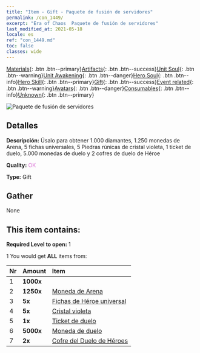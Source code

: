 ```yaml
---
title: "Item - Gift - Paquete de fusión de servidores"
permalink: /con_1449/
excerpt: "Era of Chaos  Paquete de fusión de servidores"
last_modified_at: 2021-05-18
locale: es
ref: "con_1449.md"
toc: false
classes: wide
---
```

 [Materials](/ItemsES/){: .btn .btn--primary}[Artifacts](/ItemsES/Artifacts/){: .btn .btn--success}[Unit Soul](/ItemsES/UnitSoul/){: .btn .btn--warning}[Unit Awakening](/ItemsES/UnitAwakening/){: .btn .btn--danger}[Hero Soul](/ItemsES/HeroSoul/){: .btn .btn--info}[Hero Skill](/ItemsES/HeroSkill/){: .btn .btn--primary}[Gift](/ItemsES/Gift/){: .btn .btn--success}[Event related](/ItemsES/Events/){: .btn .btn--warning}[Avatars](/ItemsES/Avatars/){: .btn .btn--danger}[Consumables](/ItemsES/Consumables/){: .btn .btn--info}[Unknown](/ItemsES/Unknown/){: .btn .btn--primary}

 ![Paquete de fusión de servidores](/images/t/i_907063.png)

## Detalles
 **Descripción:** Úsalo para obtener 1.000 diamantes, 1.250 monedas de Arena, 5 fichas universales, 5 Piedras rúnicas de cristal violeta, 1 ticket de duelo, 5.000 monedas de duelo y 2 cofres de duelo de Héroe

 **Quality:** <span style="color: #DA70D6">OK</span>

 **Type:** Gift

## Gather

  None

## This item contains:

 **Required Level to open:** 1

 1 You would get **ALL** items  from:

  | Nr | Amount |     Item    |
  |:---|:-------|:------------|
  | 1 |  **1000x** | <i class="fas fa-gem"/> |  | 
  | 2 |  **1250x** | [Moneda de Arena](/ItemsES/con_903/) |  | 
  | 3 |  **5x** | [Fichas de Héroe universal](/ItemsES/her_358/) |  | 
  | 4 |  **5x** | [Cristal violeta](/ItemsES/con_720/) |  | 
  | 5 |  **1x** | [Ticket de duelo](/ItemsES/con_784/) |  | 
  | 6 |  **5000x** | [Moneda de duelo](/ItemsES/con_907/) |  | 
  | 7 |  **2x** | [Cofre del Duelo de Héroes](/ItemsES/con_1008/) |  | 
